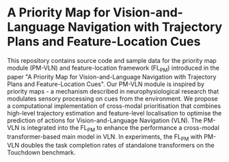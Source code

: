# A Priority Map for Vision-and-Language Navigation with Trajectory Plans and Feature-Location Cues

This repository contains source code and sample data for the priority map module (PM-VLN) and feature-location framework (FL<sub>PM</sub>) introduced in the paper "A Priority Map for Vision-and-Language Navigation with Trajectory Plans and Feature-Location Cues". Our PM-VLN module is inspired by priority maps - a mechanism described in neurophysiological research that modulates sensory processing on cues from the environment. We propose a computational implementation of cross-modal prioritisation that combines high-level trajectory estimation and feature-level localisation to optimise the prediction of actions for Vision-and-Language Navigation (VLN). The PM-VLN is integrated into the FL<sub>PM</sub> to enhance the performance a cross-modal transformer-based main model in VLN. In experiments, the FL<sub>PM</sub> with PM-VLN doubles the task completion rates of standalone transformers on the Touchdown benchmark.
